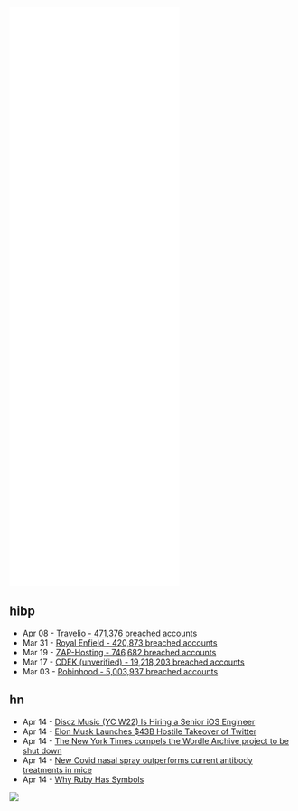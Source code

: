 ![Metrics](https://raw.githubusercontent.com/phixion/phixion/master/metrics.svg)

## hibp

<!--
for https://github.com/phixion/phixion/blob/main/.github/workflows/feeds.yml
-->
<!--START_SECTION:haveibeenpwnd-->
- Apr 08 - [Travelio - 471,376 breached accounts](https://haveibeenpwned.com/PwnedWebsites#Travelio)
- Mar 31 - [Royal Enfield - 420,873 breached accounts](https://haveibeenpwned.com/PwnedWebsites#RoyalEnfield)
- Mar 19 - [ZAP-Hosting - 746,682 breached accounts](https://haveibeenpwned.com/PwnedWebsites#ZAPHosting)
- Mar 17 - [CDEK (unverified) - 19,218,203 breached accounts](https://haveibeenpwned.com/PwnedWebsites#CDEK)
- Mar 03 - [Robinhood - 5,003,937 breached accounts](https://haveibeenpwned.com/PwnedWebsites#Robinhood)
<!--END_SECTION:haveibeenpwnd-->

## hn

<!--
for https://github.com/phixion/phixion/blob/main/.github/workflows/feeds.yml
-->
<!--START_SECTION:hn-->
- Apr 14 - [Discz Music (YC W22) Is Hiring a Senior iOS Engineer](https://www.ycombinator.com/companies/discz-music/jobs/34QbsbN-ios-engineer)
- Apr 14 - [Elon Musk Launches $43B Hostile Takeover of Twitter](https://www.bloomberg.com/news/articles/2022-04-14/elon-musk-launches-43-billion-hostile-takeover-of-twitter)
- Apr 14 - [The New York Times compels the Wordle Archive project to be shut down](https://www.devangthakkar.com/wordle_archive/)
- Apr 14 - [New Covid nasal spray outperforms current antibody treatments in mice](https://news.northwestern.edu/stories/2022/04/new-covid-19-nasal-spray-outperforms-current-antibody-treatments-in-mice/)
- Apr 14 - [Why Ruby Has Symbols](https://dmitrytsepelev.dev/why-has-ruby-symbols)
<!--END_SECTION:hn-->

<!--
for https://yhype.me
-->
![](https://hit.yhype.me/github/profile?user_id=13013670)
